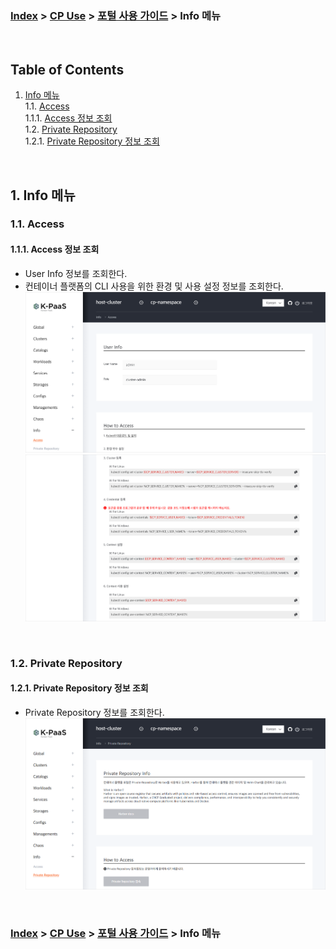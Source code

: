 ### [Index](https://github.com/K-PaaS/container-platform/blob/master/README.md) > [CP Use](../Readme.md) >  [포털 사용 가이드](./cp-portal-use-guide.md) > Info 메뉴

<br>

## Table of Contents

1. [Info 메뉴](#1)  
  1.1. [Access](#1-1)  
  1.1.1. [Access 정보 조회](#1-1-1)  
  1.2. [Private Repository](#1-2)  
  1.2.1. [Private Repository 정보 조회](#1-2-1)  

<br>

## <div id='1'/> 1. Info 메뉴
### <div id='1-1'/> 1.1. Access
#### <div id='1-1-1'/> 1.1.1. Access 정보 조회
- User Info 정보를 조회한다.
- 컨테이너 플랫폼의 CLI 사용을 위한 환경 및 사용 설정 정보를 조회한다.
  ![IMG_8_1_1]
  ![IMG_8_1_2]

<br>

### <div id='1-2'/> 1.2. Private Repository
#### <div id='1-2-1'/> 1.2.1. Private Repository 정보 조회
- Private Repository 정보를 조회한다.
  ![IMG_8_2_1]

<br>


### [Index](https://github.com/K-PaaS/container-platform/blob/master/README.md) > [CP Use](../Readme.md) >  [포털 사용 가이드](./cp-portal-use-guide.md) > Info 메뉴

[IMG_8_1_1]:../images/portal/IMG_8_1_1.png
[IMG_8_1_2]:../images/portal/IMG_8_1_2.png
[IMG_8_2_1]:../images/portal/IMG_8_2_1.png
